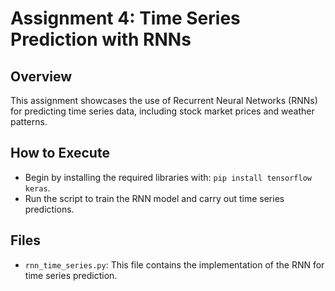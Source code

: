 # Assignment 4: Time Series Prediction with RNNs

## Overview
This assignment showcases the use of Recurrent Neural Networks (RNNs) for predicting time series data, including stock market prices and weather patterns.

## How to Execute
- Begin by installing the required libraries with: `pip install tensorflow keras`.
- Run the script to train the RNN model and carry out time series predictions.

## Files
- `rnn_time_series.py`: This file contains the implementation of the RNN for time series prediction.​